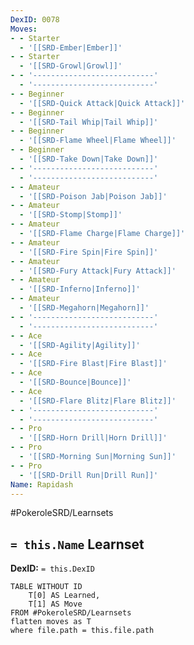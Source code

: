 ```yaml
---
DexID: 0078
Moves:
- - Starter
  - '[[SRD-Ember|Ember]]'
- - Starter
  - '[[SRD-Growl|Growl]]'
- - '---------------------------'
  - '---------------------------'
- - Beginner
  - '[[SRD-Quick Attack|Quick Attack]]'
- - Beginner
  - '[[SRD-Tail Whip|Tail Whip]]'
- - Beginner
  - '[[SRD-Flame Wheel|Flame Wheel]]'
- - Beginner
  - '[[SRD-Take Down|Take Down]]'
- - '---------------------------'
  - '---------------------------'
- - Amateur
  - '[[SRD-Poison Jab|Poison Jab]]'
- - Amateur
  - '[[SRD-Stomp|Stomp]]'
- - Amateur
  - '[[SRD-Flame Charge|Flame Charge]]'
- - Amateur
  - '[[SRD-Fire Spin|Fire Spin]]'
- - Amateur
  - '[[SRD-Fury Attack|Fury Attack]]'
- - Amateur
  - '[[SRD-Inferno|Inferno]]'
- - Amateur
  - '[[SRD-Megahorn|Megahorn]]'
- - '---------------------------'
  - '---------------------------'
- - Ace
  - '[[SRD-Agility|Agility]]'
- - Ace
  - '[[SRD-Fire Blast|Fire Blast]]'
- - Ace
  - '[[SRD-Bounce|Bounce]]'
- - Ace
  - '[[SRD-Flare Blitz|Flare Blitz]]'
- - '---------------------------'
  - '---------------------------'
- - Pro
  - '[[SRD-Horn Drill|Horn Drill]]'
- - Pro
  - '[[SRD-Morning Sun|Morning Sun]]'
- - Pro
  - '[[SRD-Drill Run|Drill Run]]'
Name: Rapidash
---
```


#PokeroleSRD/Learnsets

## `= this.Name` Learnset

**DexID:** `= this.DexID`

```dataview
TABLE WITHOUT ID
    T[0] AS Learned,
    T[1] AS Move
FROM #PokeroleSRD/Learnsets
flatten moves as T
where file.path = this.file.path
```
